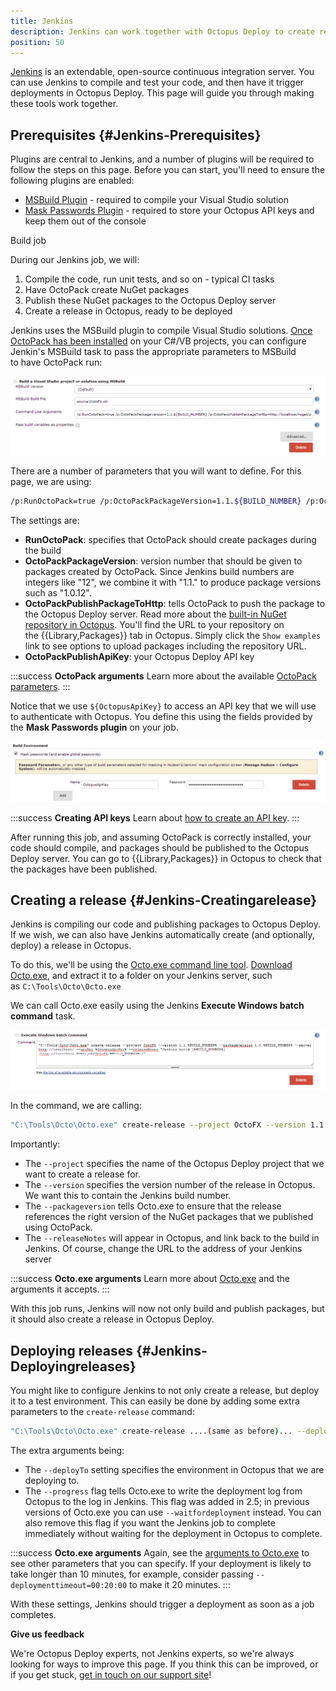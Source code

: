 ```yaml
---
title: Jenkins
description: Jenkins can work together with Octopus Deploy to create releases and execute deployments.
position: 50
---
```


[Jenkins](http://jenkins-ci.org/) is an extendable, open-source continuous integration server. You can use Jenkins to compile and test your code, and then have it trigger deployments in Octopus Deploy. This page will guide you through making these tools work together.

## Prerequisites {#Jenkins-Prerequisites}

Plugins are central to Jenkins, and a number of plugins will be required to follow the steps on this page. Before you can start, you'll need to ensure the following plugins are enabled:

- [MSBuild Plugin](http://wiki.jenkins-ci.org/display/JENKINS/MSBuild+Plugin) - required to compile your Visual Studio solution
- [Mask Passwords Plugin](https://wiki.jenkins-ci.org/display/JENKINS/Mask+Passwords+Plugin) - required to store your Octopus API keys and keep them out of the console

Build job

During our Jenkins job, we will:

1. Compile the code, run unit tests, and so on - typical CI tasks
2. Have OctoPack create NuGet packages
3. Publish these NuGet packages to the Octopus Deploy server
4. Create a release in Octopus, ready to be deployed

Jenkins uses the MSBuild plugin to compile Visual Studio solutions. [Once OctoPack has been installed](/docs/packaging-applications/creating-packages/nuget-packages/using-octopack/index.md) on your C#/VB projects, you can configure Jenkin's MSBuild task to pass the appropriate parameters to MSBuild to have OctoPack run:

![](/docs/images/3048162/3278145.png "width=500")

There are a number of parameters that you will want to define. For this page, we are using:

```bash
/p:RunOctoPack=true /p:OctoPackPackageVersion=1.1.${BUILD_NUMBER} /p:OctoPackPublishPackageToHttp=http://localhost/nuget/packages /p:OctoPackPublishApiKey=${OctopusApiKey}
```

The settings are:

- **RunOctoPack**: specifies that OctoPack should create packages during the build
- **OctoPackPackageVersion**: version number that should be given to packages created by OctoPack. Since Jenkins build numbers are integers like "12", we combine it with "1.1." to produce package versions such as "1.0.12".
- **OctoPackPublishPackageToHttp**: tells OctoPack to push the package to the Octopus Deploy server. Read more about the [built-in NuGet repository in Octopus](/docs/packaging-applications/package-repositories/index.md). You'll find the URL to your repository on the {{Library,Packages}} tab in Octopus.  Simply click the `Show examples` link to see options to upload packages including the repository URL.
- **OctoPackPublishApiKey**: your Octopus Deploy API key

:::success
**OctoPack arguments**
Learn more about the available [OctoPack parameters](/docs/packaging-applications/creating-packages/nuget-packages/using-octopack/index.md).
:::

Notice that we use `${OctopusApiKey}` to access an API key that we will use to authenticate with Octopus. You define this using the fields provided by the **Mask Passwords plugin** on your job.

![](/docs/images/3048162/3278146.png "width=500")

:::success
**Creating API keys**
Learn about [how to create an API key](/docs/api-and-integration/api/how-to-create-an-api-key.md).
:::

After running this job, and assuming OctoPack is correctly installed, your code should compile, and packages should be published to the Octopus Deploy server. You can go to {{Library,Packages}} in Octopus to check that the packages have been published.

## Creating a release {#Jenkins-Creatingarelease}

Jenkins is compiling our code and publishing packages to Octopus Deploy. If we wish, we can also have Jenkins automatically create (and optionally, deploy) a release in Octopus.

To do this, we'll be using the [Octo.exe command line tool](/docs/api-and-integration/octo.exe-command-line/index.md). [Download Octo.exe](https://octopus.com/downloads), and extract it to a folder on your Jenkins server, such as `C:\Tools\Octo\Octo.exe`

We can call Octo.exe easily using the Jenkins **Execute Windows batch** **command** task.

![](/docs/images/3048162/3278144.png "width=500")

In the command, we are calling:

```bash
"C:\Tools\Octo\Octo.exe" create-release --project OctoFX --version 1.1.%BUILD_NUMBER% --packageversion 1.1.%BUILD_NUMBER% --server http://localhost/ --apiKey %OctopusApiKey% --releaseNotes "Jenkins build [%BUILD_NUMBER%](http://localhost:8054/job/OctoFX/%BUILD_NUMBER%)/"

```

Importantly:

- The `--project` specifies the name of the Octopus Deploy project that we want to create a release for.
- The `--version` specifies the version number of the release in Octopus. We want this to contain the Jenkins build number.
- The `--packageversion` tells Octo.exe to ensure that the release references the right version of the NuGet packages that we published using OctoPack.
- The `--releaseNotes` will appear in Octopus, and link back to the build in Jenkins. Of course, change the URL to the address of your Jenkins server

:::success
**Octo.exe arguments**
Learn more about [Octo.exe](/docs/api-and-integration/octo.exe-command-line/index.md) and the arguments it accepts.
:::

With this job runs, Jenkins will now not only build and publish packages, but it should also create a release in Octopus Deploy.

## Deploying releases {#Jenkins-Deployingreleases}

You might like to configure Jenkins to not only create a release, but deploy it to a test environment. This can easily be done by adding some extra parameters to the `create-release` command:

```bash
"C:\Tools\Octo\Octo.exe" create-release ....(same as before)... --deployto=Development --progress
```

The extra arguments being:

- The `--deployTo` setting specifies the environment in Octopus that we are deploying to.
- The `--progress` flag tells Octo.exe to write the deployment log from Octopus to the log in Jenkins. This flag was added in 2.5; in previous versions of Octo.exe you can use `--waitfordeployment` instead. You can also remove this flag if you want the Jenkins job to complete immediately without waiting for the deployment in Octopus to complete.

:::success
**Octo.exe arguments**
Again, see the [arguments to Octo.exe](/docs/api-and-integration/octo.exe-command-line/index.md) to see other parameters that you can specify. If your deployment is likely to take longer than 10 minutes, for example, consider passing `--deploymenttimeout=00:20:00` to make it 20 minutes.
:::

With these settings, Jenkins should trigger a deployment as soon as a job completes.

**Give us feedback**

We're Octopus Deploy experts, not Jenkins experts, so we're always looking for ways to improve this page. If you think this can be improved, or if you get stuck, [get in touch on our support site](https://octopus.com/support)!
